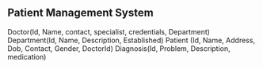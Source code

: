## Patient Management System

Doctor(Id, Name, contact, specialist, credentials, Department)
Department(Id, Name, Description, Established)
Patient (Id, Name, Address, Dob, Contact, Gender, DoctorId)
Diagnosis(Id, Problem, Description, medication)
